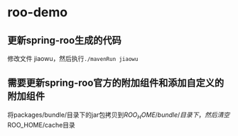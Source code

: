 # roo-demo


## 更新spring-roo生成的代码
修改文件 jiaowu，然后执行`./mavenRun jiaowu`

## 需要更新spring-roo官方的附加组件和添加自定义的附加组件
将packages/bundle/目录下的jar包拷贝到$ROO_HOME/bundle/目录下，然后清空$ROO_HOME/cache目录

